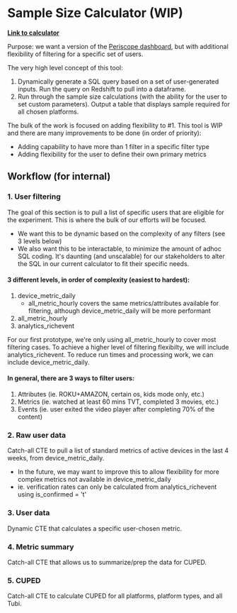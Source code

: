 # Sample Size Calculator (WIP)

[**Link to calculator**](https://tdr.production-public.tubi.io/user-redirect/lab/tree/shared/data_science/sample_size_calculator/sample_size_calc_prototype.ipynb)

Purpose: we want a version of the [Periscope dashboard](https://app.periscopedata.com/app/adrise:tubi/676521/(Official)-Experimentation-Sample-Size-Calculator), but with additional flexibility of filtering for a specific set of users. 

The very high level concept of this tool:
1. Dynamically generate a SQL query based on a set of user-generated inputs. Run the query on Redshift to pull into a dataframe.
2. Run through the sample size calculations (with the ability for the user to set custom parameters). Output a table that displays sample required for all chosen platforms. 

The bulk of the work is focused on adding flexibility to #1. This tool is WIP and there are many improvements to be done (in order of priority):
- Adding capability to have more than 1 filter in a specific filter type
- Adding flexibility for the user to define their own primary metrics


## Workflow (for internal)

### 1. User filtering
The goal of this section is to pull a list of specific users that are eligible for the experiment. This is where the bulk of our efforts will be focused. 
- We want this to be dynamic based on the complexity of any filters (see 3 levels below)
- We also want this to be interactable, to minimize the amount of adhoc SQL coding. It's daunting (and unscalable) for our stakeholders to alter the SQL in our current calculator to fit their specific needs. 

#### 3 different levels, in order of complexity (easiest to hardest):
1. device_metric_daily
    - all_metric_hourly covers the same metrics/attributes available for filtering, although device_metric_daily will be more performant
2. all_metric_hourly 
3. analytics_richevent
    
For our first prototype, we're only using all_metric_hourly to cover most filtering cases. To achieve a higher level of filtering flexibilty, we will include analytics_richevent. To reduce run times and processing work, we can include device_metric_daily.

#### In general, there are 3 ways to filter users:
1. Attributes (ie. ROKU+AMAZON, certain os, kids mode only, etc.)
2. Metrics (ie. watched at least 60 mins TVT, completed 3 movies, etc.)
3. Events (ie. user exited the video player after completing 70% of the content)

### 2. Raw user data
Catch-all CTE to pull a list of standard metrics of active devices in the last 4 weeks, from device_metric_daily. 
- In the future, we may want to improve this to allow flexibility for more complex metrics not available in device_metric_daily 
- ie. verification rates can only be calculated from analytics_richevent using is_confirmed = 't'

### 3. User data
Dynamic CTE that calculates a specific user-chosen metric.

### 4. Metric summary
Catch-all CTE that allows us to summarize/prep the data for CUPED.

### 5. CUPED
Catch-all CTE to calculate CUPED for all platforms, platform types, and all Tubi.
